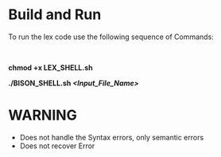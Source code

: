 # Build and Run

To run the lex code use the following sequence of Commands:

<br/>

**chmod +x LEX_SHELL.sh**

**./BISON_SHELL.sh _<Input_File_Name>_**

# WARNING

- Does not handle the Syntax errors, only semantic errors
- Does not recover Error

